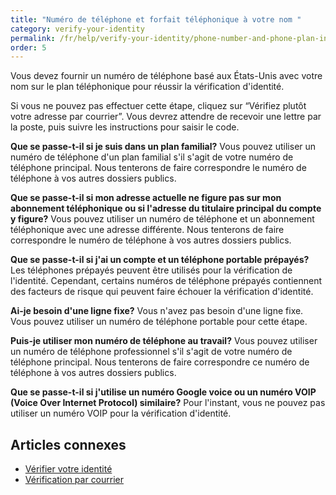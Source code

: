 ```yaml
---
title: "Numéro de téléphone et forfait téléphonique à votre nom "
category: verify-your-identity
permalink: /fr/help/verify-your-identity/phone-number-and-phone-plan-in-your-name/
order: 5
---
```

Vous devez fournir un numéro de téléphone basé aux États-Unis avec votre nom sur le plan téléphonique pour réussir la vérification d'identité.

Si vous ne pouvez pas effectuer cette étape, cliquez sur “Vérifiez plutôt votre adresse par courrier”. Vous devrez attendre de recevoir une lettre par la poste, puis suivre les instructions pour saisir le code.

**Que se passe-t-il si je suis dans un plan familial?**
Vous pouvez utiliser un numéro de téléphone d'un plan familial s'il s'agit de votre numéro de téléphone principal. Nous tenterons de faire correspondre le numéro de téléphone à vos autres dossiers publics.

**Que se passe-t-il si mon adresse actuelle ne figure pas sur mon abonnement téléphonique ou si l'adresse du titulaire principal du compte y figure?**
Vous pouvez utiliser un numéro de téléphone et un abonnement téléphonique avec une adresse différente. Nous tenterons de faire correspondre le numéro de téléphone à vos autres dossiers publics.

**Que se passe-t-il si j'ai un compte et un téléphone portable prépayés?**
Les téléphones prépayés peuvent être utilisés pour la vérification de l'identité. Cependant, certains numéros de téléphone prépayés contiennent des facteurs de risque qui peuvent faire échouer la vérification d'identité.

**Ai-je besoin d'une ligne fixe?**
Vous n'avez pas besoin d'une ligne fixe. Vous pouvez utiliser un numéro de téléphone portable pour cette étape.

**Puis-je utiliser mon numéro de téléphone au travail?**
Vous pouvez utiliser un numéro de téléphone professionnel s'il s'agit de votre numéro de téléphone principal. Nous tenterons de faire correspondre ce numéro de téléphone à vos autres dossiers publics.


**Que se passe-t-il si j'utilise un numéro Google voice ou un numéro VOIP (Voice Over Internet Protocol) similaire?**
Pour l'instant, vous ne pouvez pas utiliser un numéro VOIP pour la vérification d'identité.

## Articles connexes 
- [Vérifier votre identité](/fr/help/verify-your-identity/how-to-verify-your-identity/)
- [Vérification par courrier](/fr/help/verify-your-identity/verify-your-address-by-mail/)